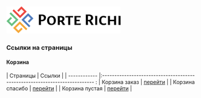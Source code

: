 
![Альтернативный текст](./build/static/images/icons/logo.svg)
-
### Ссылки на страницы

#### Корзина

|  Страницы       | Ссылки                                                                     | 
| ------------    |:-------------------------------------------------------------------------- :
| Корзина заказ   | [перейти](https://porte-richi-adaptive.github.io/build/cart-checkout.html) |
| Корзина спасибо | [перейти](https://porte-richi-adaptive.github.io/build/cart-success.html)  |
| Корзина пустая  | [перейти](https://porte-richi-adaptive.github.io/build/cart-empty.html)    |

